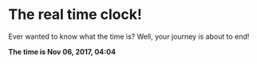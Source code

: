 # The real time clock!

Ever wanted to know what the time is? Well, your journey is about to end!

**The time is Nov 06, 2017, 04:04**